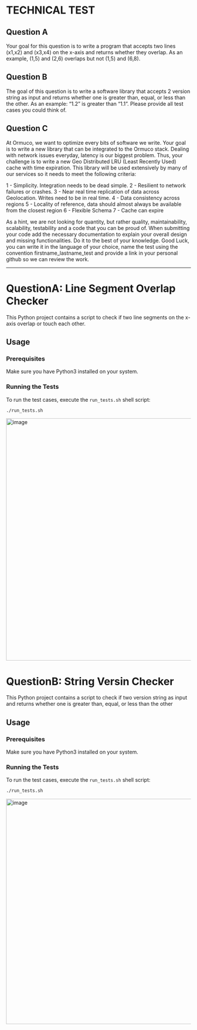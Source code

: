 # TECHNICAL TEST

## Question A

Your goal for this question is to write a program that accepts two lines (x1,x2) and (x3,x4) on the x-axis and returns whether they overlap. As an example, (1,5) and (2,6) overlaps but not (1,5) and (6,8).

## Question B

The goal of this question is to write a software library that accepts 2 version string as input and returns whether one is greater than, equal, or less than the other. As an example: “1.2” is greater than “1.1”. Please provide all test cases you could think of.

## Question C

At Ormuco, we want to optimize every bits of software we write. Your goal is to write a new library that can be integrated to the Ormuco stack. Dealing with network issues everyday, latency is our biggest problem. Thus, your challenge is to write a new Geo Distributed LRU (Least Recently Used) cache with time expiration. This library will be used extensively by many of our services so it needs to meet the following criteria:

1 - Simplicity. Integration needs to be dead simple.
2 - Resilient to network failures or crashes.
3 - Near real time replication of data across Geolocation. Writes need to be in real time.
4 - Data consistency across regions
5 - Locality of reference, data should almost always be available from the closest region
6 - Flexible Schema
7 - Cache can expire 

As a hint, we are not looking for quantity, but rather quality, maintainability, scalability, testability and a code that you can be proud of. When submitting your code add the necessary documentation to explain your overall design and missing functionalities. Do it to the best of your knowledge. Good Luck, you can write it in the language of your choice, name the test using the convention firstname_lastname_test and provide a link in your personal github so we can review the work.

---


# QuestionA: Line Segment Overlap Checker

This Python project contains a script to check if two line segments on the x-axis overlap or touch each other.

## Usage

### Prerequisites

Make sure you have Python3 installed on your system.

### Running the Tests

To run the test cases, execute the `run_tests.sh` shell script:
```bash
./run_tests.sh
```
<img width="659" alt="image" src="https://github.com/Bipinjot/Ormuco/assets/25786623/1a56ae43-2f13-49f8-a41d-7984957e5361">


# QuestionB: String Versin Checker

This Python project contains a script to check if two version string as input and returns whether one is greater than, equal, or less than the other

## Usage

### Prerequisites

Make sure you have Python3 installed on your system.

### Running the Tests

To run the test cases, execute the `run_tests.sh` shell script:
```bash
./run_tests.sh
```
<img width="613" alt="image" src="https://github.com/Bipinjot/Ormuco/assets/25786623/ab1ede44-be67-45e2-b96a-ad533e7640ab">
